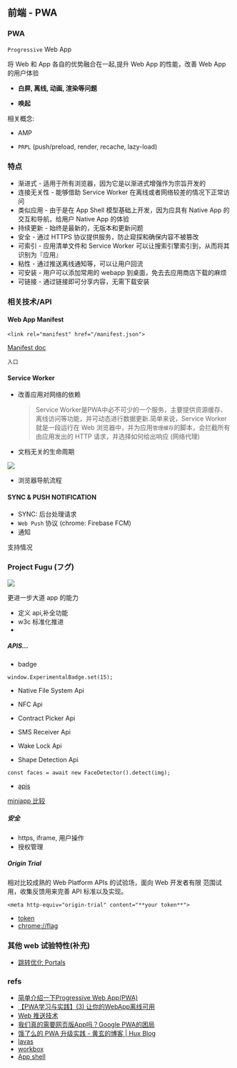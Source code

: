 
## 前端 - PWA


### PWA

`Progressive` Web App

将 Web 和 App 各自的优势融合在一起,提升 Web App 的性能，改善 Web App 的用户体验

- **白屏, 离线, 动画, 渲染等问题**

- **唤起**

相关概念:

- AMP

- `PRPL` (push/preload, render, recache, lazy-load)




### 特点

  - 渐进式 - 适用于所有浏览器，因为它是以渐进式增强作为宗旨开发的
  - 连接无关性 - 能够借助 Service Worker 在离线或者网络较差的情况下正常访问
  - 类似应用 - 由于是在 App Shell 模型基础上开发，因为应具有 Native App 的交互和导航，给用户 Native App 的体验
  - 持续更新 - 始终是最新的，无版本和更新问题
  - 安全 - 通过 HTTPS 协议提供服务，防止窥探和确保内容不被篡改
  - 可索引 - 应用清单文件和 Service Worker 可以让搜索引擎索引到，从而将其识别为『应用』
  - 粘性 - 通过推送离线通知等，可以让用户回流
  - 可安装 - 用户可以添加常用的 webapp 到桌面，免去去应用商店下载的麻烦
  - 可链接 - 通过链接即可分享内容，无需下载安装

### 相关技术/API


#### Web App Manifest


```
<link rel="manifest" href="/manifest.json">
```

[Manifest doc](https://developer.mozilla.org/en-US/docs/Web/Manifest)

`入口`


#### Service Worker


- 改善应用对网络的依赖

  > Service Worker是PWA中必不可少的一个服务，主要提供资源缓存、离线访问等功能，并可动态进行数据更新.简单来说，Service Worker 就是一段运行在 Web 浏览器中，并为应用`管理缓存`的脚本，会拦截所有由应用发出的 HTTP 请求，并选择如何给出响应 (网络代理)


- 文档无关的生命周期

![](https://yqfile.alicdn.com/08f326c3cae549f0408f0bb25624c191668bd25a.png)

- 浏览器导航流程



#### SYNC & PUSH  NOTIFICATION

- SYNC: 后台处理请求
- `Web Push` 协议 (chrome:  Firebase FCM)
- 通知

支持情况

### Project Fugu (フグ)

![](http://yanxuan.nosdn.127.net/c0683dfda92bd1d9e6439f36d0e7e551.png)

更进一步大道 app 的能力


- 定义 api,补全功能
- w3c 标准化推进
-

##### APIS...

- badge

```
window.ExperimentalBadge.set(15);
```

- Native File System Api

- NFC Api

- Contract Picker Api

- SMS Receiver Api

- Wake Lock Api

- Shape Detection Api

```
const faces = await new FaceDetector().detect(img);
```

- [apis](https://docs.google.com/spreadsheets/d/1de0ZYDOcafNXXwMcg4EZhT0346QM-QFvZfoD8ZffHeA/edit#gid=557099940)



[miniapp 比较](https://w3c.github.io/miniapp/white-paper/comparison.html)


##### 安全

- https, iframe, 用户操作
- 授权管理



##### Origin Trial

相对比较成熟的 Web Platform APIs 的试验场，面向 Web 开发者有限 范围试用，收集反馈用来完善 API 标准以及实现。


```
<meta http-equiv="origin-trial" content="**your token**">
```


- [token](https://developers.chrome.com/origintrials/#/trials/active)
- [chrome://flag](chrome://flags)


### 其他 web 试验特性(补充)

- [跳转优化 Portals](https://storage.googleapis.com/web-dev-assets/hands-on-portals/portals_h264.mp4)

### refs

- [简单介绍一下Progressive Web App(PWA)](https://juejin.im/post/5a6c86e451882573505174e7)
- [【PWA学习与实践】(3) 让你的WebApp离线可用](https://github.com/alienzhou/blog/issues/4)
- [Web 推送技术](https://villainhr.com/page/2017/01/08/Web%20%E6%8E%A8%E9%80%81%E6%8A%80%E6%9C%AF)
- [我们真的需要网页版App吗？Google PWA的困局](https://www.leiphone.com/news/201606/UEiart497WUzS62u.html)
- [饿了么的 PWA 升级实践 - 黄玄的博客 | Hux Blog](https://huangxuan.me/2017/07/12/upgrading-eleme-to-pwa/)
- [lavas](https://lavas.baidu.com/)
- [workbox](https://codelabs.developers.google.com/codelabs/workbox-lab-cn/index.html)
- [App shell](https://developers.google.com/web/fundamentals/architecture/app-shell)
